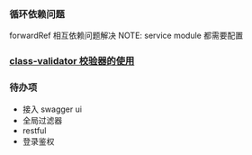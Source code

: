 ### 循环依赖问题

[](https://docs.nestjs.com/fundamentals/circular-dependency)
forwardRef 相互依赖问题解决
NOTE: service  module 都需要配置


###  [class-validator 校验器的使用](https://github.com/typestack/class-validator)


### 待办项

- 接入 swagger ui
- 全局过滤器
- restful
- 登录鉴权